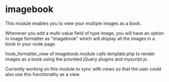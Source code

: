 # imagebook

This module enables you to view your multiple images as a book.

Whenever you add a multi-value field of type image, you will have an option in image formatter as "imagebook" which will display all the images in a book in your node page.

hook_formatter_view of imagebook.module calls template.php to render images as a book using the provided jQuery plugins and myscript.js.

Currently working on this module to sync with views so that the user could also use this functionality as a view.   